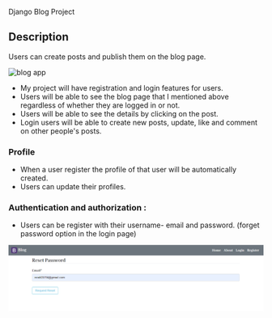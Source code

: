 Django Blog Project

## Description

Users can create posts and publish them on the blog page.

![blog app](django-blog.gif)

- My project will have registration and login features for users.
- Users will be able to see the blog page that I mentioned above regardless of whether they are logged in or not.
- Users will be able to see the details by clicking on the post.
- Login users will be able to create new posts, update, like and comment on other people's posts.

### Profile

- When a user register the profile of that user will be automatically created. 
- Users can update their profiles.

### Authentication and authorization : 

- Users can be register with their username- email and password. (forget password option in the login page)

![reset screen](reset.png)